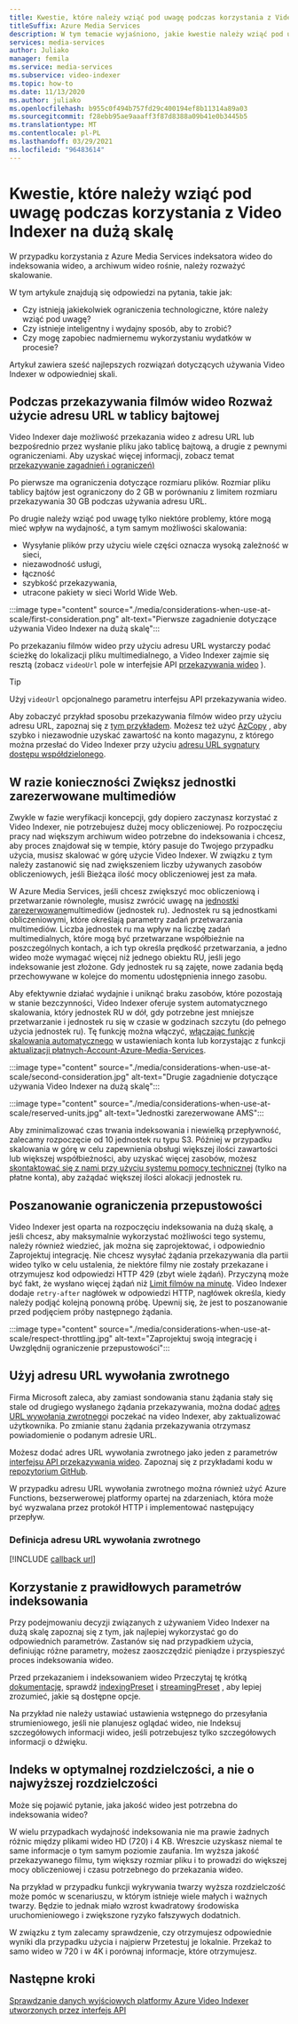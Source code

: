 ```yaml
---
title: Kwestie, które należy wziąć pod uwagę podczas korzystania z Video Indexer w skali — Azure
titleSuffix: Azure Media Services
description: W tym temacie wyjaśniono, jakie kwestie należy wziąć pod uwagę podczas korzystania z Video Indexer na dużą skalę.
services: media-services
author: Juliako
manager: femila
ms.service: media-services
ms.subservice: video-indexer
ms.topic: how-to
ms.date: 11/13/2020
ms.author: juliako
ms.openlocfilehash: b955c0f494b757fd29c400194ef8b11314a89a03
ms.sourcegitcommit: f28ebb95ae9aaaff3f87d8388a09b41e0b3445b5
ms.translationtype: MT
ms.contentlocale: pl-PL
ms.lasthandoff: 03/29/2021
ms.locfileid: "96483614"
---
```

# <a name="things-to-consider-when-using-video-indexer-at-scale"></a>Kwestie, które należy wziąć pod uwagę podczas korzystania z Video Indexer na dużą skalę

W przypadku korzystania z Azure Media Services indeksatora wideo do indeksowania wideo, a archiwum wideo rośnie, należy rozważyć skalowanie. 

W tym artykule znajdują się odpowiedzi na pytania, takie jak:

* Czy istnieją jakiekolwiek ograniczenia technologiczne, które należy wziąć pod uwagę?
* Czy istnieje inteligentny i wydajny sposób, aby to zrobić?
* Czy mogę zapobiec nadmiernemu wykorzystaniu wydatków w procesie?

Artykuł zawiera sześć najlepszych rozwiązań dotyczących używania Video Indexer w odpowiedniej skali.

## <a name="when-uploading-videos-consider-using-a-url-over-byte-array"></a>Podczas przekazywania filmów wideo Rozważ użycie adresu URL w tablicy bajtowej

Video Indexer daje możliwość przekazania wideo z adresu URL lub bezpośrednio przez wysłanie pliku jako tablicę bajtową, a drugie z pewnymi ograniczeniami. Aby uzyskać więcej informacji, zobacz temat [przekazywanie zagadnień i ograniczeń)](upload-index-videos.md#uploading-considerations-and-limitations)

Po pierwsze ma ograniczenia dotyczące rozmiaru plików. Rozmiar pliku tablicy bajtów jest ograniczony do 2 GB w porównaniu z limitem rozmiaru przekazywania 30 GB podczas używania adresu URL.

Po drugie należy wziąć pod uwagę tylko niektóre problemy, które mogą mieć wpływ na wydajność, a tym samym możliwości skalowania:

* Wysyłanie plików przy użyciu wiele części oznacza wysoką zależność w sieci, 
* niezawodność usługi, 
* łączność 
* szybkość przekazywania, 
* utracone pakiety w sieci World Wide Web.

:::image type="content" source="./media/considerations-when-use-at-scale/first-consideration.png" alt-text="Pierwsze zagadnienie dotyczące używania Video Indexer na dużą skalę":::

Po przekazaniu filmów wideo przy użyciu adresu URL wystarczy podać ścieżkę do lokalizacji pliku multimedialnego, a Video Indexer zajmie się resztą (zobacz `videoUrl` pole w interfejsie API [przekazywania wideo](https://api-portal.videoindexer.ai/docs/services/Operations/operations/Upload-Video?&pattern=upload) ).

> [!TIP]
> Użyj `videoUrl` opcjonalnego parametru interfejsu API przekazywania wideo.

Aby zobaczyć przykład sposobu przekazywania filmów wideo przy użyciu adresu URL, zapoznaj się z [tym przykładem](upload-index-videos.md#code-sample). Możesz też użyć [AzCopy](../../storage/common/storage-use-azcopy-v10.md) , aby szybko i niezawodnie uzyskać zawartość na konto magazynu, z którego można przesłać do Video Indexer przy użyciu [adresu URL sygnatury dostępu współdzielonego](../../storage/common/storage-sas-overview.md).

## <a name="increase-media-reserved-units-if-needed"></a>W razie konieczności Zwiększ jednostki zarezerwowane multimediów

Zwykle w fazie weryfikacji koncepcji, gdy dopiero zaczynasz korzystać z Video Indexer, nie potrzebujesz dużej mocy obliczeniowej. Po rozpoczęciu pracy nad większym archiwum wideo potrzebne do indeksowania i chcesz, aby proces znajdował się w tempie, który pasuje do Twojego przypadku użycia, musisz skalować w górę użycie Video Indexer. W związku z tym należy zastanowić się nad zwiększeniem liczby używanych zasobów obliczeniowych, jeśli Bieżąca ilość mocy obliczeniowej jest za mała.

W Azure Media Services, jeśli chcesz zwiększyć moc obliczeniową i przetwarzanie równoległe, musisz zwrócić uwagę na [jednostki zarezerwowane](../latest/concept-media-reserved-units.md)multimediów (jednostek ru). Jednostek ru są jednostkami obliczeniowymi, które określają parametry zadań przetwarzania multimediów. Liczba jednostek ru ma wpływ na liczbę zadań multimedialnych, które mogą być przetwarzane współbieżnie na poszczególnych kontach, a ich typ określa prędkość przetwarzania, a jedno wideo może wymagać więcej niż jednego obiektu RU, jeśli jego indeksowanie jest złożone. Gdy jednostek ru są zajęte, nowe zadania będą przechowywane w kolejce do momentu udostępnienia innego zasobu.

Aby efektywnie działać wydajnie i uniknąć braku zasobów, które pozostają w stanie bezczynności, Video Indexer oferuje system automatycznego skalowania, który jednostek RU w dół, gdy potrzebne jest mniejsze przetwarzanie i jednostek ru się w czasie w godzinach szczytu (do pełnego użycia jednostek ru). Tę funkcję można włączyć, [włączając funkcję skalowania automatycznego](manage-account-connected-to-azure.md#autoscale-reserved-units) w ustawieniach konta lub korzystając z funkcji [aktualizacji płatnych-Account-Azure-Media-Services](https://api-portal.videoindexer.ai/docs/services/Operations/operations/Update-Paid-Account-Azure-Media-Services?&pattern=update).

:::image type="content" source="./media/considerations-when-use-at-scale/second-consideration.jpg" alt-text="Drugie zagadnienie dotyczące używania Video Indexer na dużą skalę":::

:::image type="content" source="./media/considerations-when-use-at-scale/reserved-units.jpg" alt-text="Jednostki zarezerwowane AMS":::

Aby zminimalizować czas trwania indeksowania i niewielką przepływność, zalecamy rozpoczęcie od 10 jednostek ru typu S3. Później w przypadku skalowania w górę w celu zapewnienia obsługi większej ilości zawartości lub większej współbieżności, aby uzyskać więcej zasobów, możesz [skontaktować się z nami przy użyciu systemu pomocy technicznej](https://ms.portal.azure.com/#blade/Microsoft_Azure_Support/HelpAndSupportBlade/newsupportrequest) (tylko na płatne konta), aby zażądać większej ilości alokacji jednostek ru.

## <a name="respect-throttling"></a>Poszanowanie ograniczenia przepustowości

Video Indexer jest oparta na rozpoczęciu indeksowania na dużą skalę, a jeśli chcesz, aby maksymalnie wykorzystać możliwości tego systemu, należy również wiedzieć, jak można się zaprojektować, i odpowiednio Zaprojektuj integrację. Nie chcesz wysyłać żądania przekazywania dla partii wideo tylko w celu ustalenia, że niektóre filmy nie zostały przekazane i otrzymujesz kod odpowiedzi HTTP 429 (zbyt wiele żądań). Przyczyną może być fakt, że wysłano więcej żądań niż [Limit filmów na minutę](upload-index-videos.md#uploading-considerations-and-limitations). Video Indexer dodaje `retry-after` nagłówek w odpowiedzi HTTP, nagłówek określa, kiedy należy podjąć kolejną ponowną próbę. Upewnij się, że jest to poszanowanie przed podjęciem próby następnego żądania.

:::image type="content" source="./media/considerations-when-use-at-scale/respect-throttling.jpg" alt-text="Zaprojektuj swoją integrację i Uwzględnij ograniczenie przepustowości":::

## <a name="use-callback-url"></a>Użyj adresu URL wywołania zwrotnego

Firma Microsoft zaleca, aby zamiast sondowania stanu żądania stały się stale od drugiego wysłanego żądania przekazywania, można dodać [adres URL wywołania zwrotnego](upload-index-videos.md#callbackurl)i poczekać na video Indexer, aby zaktualizować użytkownika. Po zmianie stanu żądania przekazywania otrzymasz powiadomienie o podanym adresie URL.

Możesz dodać adres URL wywołania zwrotnego jako jeden z parametrów [interfejsu API przekazywania wideo](https://api-portal.videoindexer.ai/docs/services/Operations/operations/Upload-Video?&pattern=upload). Zapoznaj się z przykładami kodu w [repozytorium GitHub](https://github.com/Azure-Samples/media-services-video-indexer/tree/master/). 

W przypadku adresu URL wywołania zwrotnego można również użyć Azure Functions, bezserwerowej platformy opartej na zdarzeniach, która może być wyzwalana przez protokół HTTP i implementować następujący przepływ.

### <a name="callback-url-definition"></a>Definicja adresu URL wywołania zwrotnego

[!INCLUDE [callback url](./includes/callback-url.md)]

## <a name="use-the-right-indexing-parameters-for-you"></a>Korzystanie z prawidłowych parametrów indeksowania

Przy podejmowaniu decyzji związanych z używaniem Video Indexer na dużą skalę zapoznaj się z tym, jak najlepiej wykorzystać go do odpowiednich parametrów. Zastanów się nad przypadkiem użycia, definiując różne parametry, możesz zaoszczędzić pieniądze i przyspieszyć proces indeksowania wideo.

Przed przekazaniem i indeksowaniem wideo Przeczytaj tę krótką [dokumentację](upload-index-videos.md), sprawdź [indexingPreset](upload-index-videos.md#indexingpreset) i [streamingPreset](upload-index-videos.md#streamingpreset) , aby lepiej zrozumieć, jakie są dostępne opcje.

Na przykład nie należy ustawiać ustawienia wstępnego do przesyłania strumieniowego, jeśli nie planujesz oglądać wideo, nie Indeksuj szczegółowych informacji wideo, jeśli potrzebujesz tylko szczegółowych informacji o dźwięku.

## <a name="index-in-optimal-resolution-not-highest-resolution"></a>Indeks w optymalnej rozdzielczości, a nie o najwyższej rozdzielczości

Może się pojawić pytanie, jaka jakość wideo jest potrzebna do indeksowania wideo? 

W wielu przypadkach wydajność indeksowania nie ma prawie żadnych różnic między plikami wideo HD (720) i 4 KB. Wreszcie uzyskasz niemal te same informacje o tym samym poziomie zaufania. Im wyższa jakość przekazywanego filmu, tym większy rozmiar pliku i to prowadzi do większej mocy obliczeniowej i czasu potrzebnego do przekazania wideo.

Na przykład w przypadku funkcji wykrywania twarzy wyższa rozdzielczość może pomóc w scenariuszu, w którym istnieje wiele małych i ważnych twarzy. Będzie to jednak miało wzrost kwadratowy środowiska uruchomieniowego i zwiększone ryzyko fałszywych dodatnich.

W związku z tym zalecamy sprawdzenie, czy otrzymujesz odpowiednie wyniki dla przypadku użycia i najpierw Przetestuj je lokalnie. Przekaż to samo wideo w 720 i w 4K i porównaj informacje, które otrzymujesz.

## <a name="next-steps"></a>Następne kroki

[Sprawdzanie danych wyjściowych platformy Azure Video Indexer utworzonych przez interfejs API](video-indexer-output-json-v2.md)